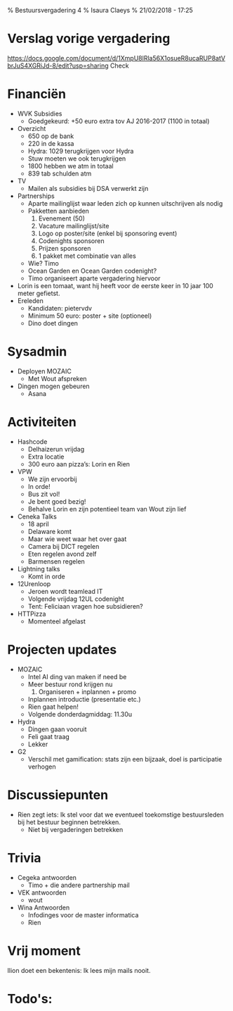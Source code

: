 % Bestuursvergadering 4
% Isaura Claeys
% 21/02/2018 - 17:25

# Verslag vorige vergadering

<https://docs.google.com/document/d/1XmpU8lRla56X1osueR8ucaRUP8atVbrJuS4XGRiJd-8/edit?usp=sharing> Check

# Financiën

-   WVK Subsidies
    -   Goedgekeurd: +50 euro extra tov AJ 2016-2017 (1100 in totaal)
-   Overzicht
    -   650 op de bank
    -   220 in de kassa
    -   Hydra: 1029 terugkrijgen voor Hydra
    -   Stuw moeten we ook terugkrijgen
    -   1800 hebben we atm in totaal
    -   839 tab schulden atm
-   TV
    -   Mailen als subsidies bij DSA verwerkt zijn
-   Partnerships
    -   Aparte mailinglijst waar leden zich op kunnen uitschrijven als nodig
    -   Pakketten aanbieden
        1.  Evenement (50)
        2.  Vacature mailinglijst/site
        3.  Logo op poster/site (enkel bij sponsoring event)
        4.  Codenights sponsoren
        5.  Prijzen sponsoren
        6.  1 pakket met combinatie van alles
    -   Wie? Timo
    -   Ocean Garden en Ocean Garden codenight?
    -   Timo organiseert aparte vergadering hiervoor
-   Lorin is een tomaat, want hij heeft voor de eerste keer in 10 jaar 100 meter gefietst.
-   Ereleden
    -   Kandidaten: pietervdv
    -   Minimum 50 euro: poster + site (optioneel)
    -   Dino doet dingen

# Sysadmin

-   Deployen MOZAIC
    -   Met Wout afspreken
-   Dingen mogen gebeuren
    -   Asana

# Activiteiten

-   Hashcode
    -   Delhaizerun vrijdag
    -   Extra locatie
    -   300 euro aan pizza’s: Lorin en Rien
-   VPW
    -   We zijn ervoorbij
    -   In orde!
    -   Bus zit vol!
    -   Je bent goed bezig!
    -   Behalve Lorin en zijn potentieel team van Wout zijn lief
-   Ceneka Talks
    -   18 april
    -   Delaware komt
    -   Maar wie weet waar het over gaat
    -   Camera bij DICT regelen
    -   Eten regelen avond zelf
    -   Barmensen regelen
-   Lightning talks
    -   Komt in orde
-   12Urenloop
    -   Jeroen wordt teamlead IT
    -   Volgende vrijdag 12UL codenight
    -   Tent: Feliciaan vragen hoe subsidieren?
-   HTTPizza
    -   Momenteel afgelast

# Projecten updates

-   MOZAIC
    -   Intel AI ding van maken if need be
    -   Meer bestuur rond krijgen nu
        1.  Organiseren + inplannen + promo
    -   Inplannen introductie (presentatie etc.)
    -   Rien gaat helpen!
    -   Volgende donderdagmiddag: 11.30u
-   Hydra
    -   Dingen gaan vooruit
    -   Feli gaat traag
    -   Lekker
-   G2
    -   Verschil met gamification: stats zijn een bijzaak, doel is participatie verhogen

# Discussiepunten

-   Rien zegt iets: Ik stel voor dat we eventueel toekomstige bestuursleden bij het bestuur beginnen betrekken. 
    -   Niet bij vergaderingen betrekken

# Trivia

-   Cegeka antwoorden
    -   Timo + die andere partnership mail
-   VEK antwoorden
    -   wout
-   Wina Antwoorden
    -   Infodinges voor de master informatica
    -   Rien

# Vrij moment

Ilion doet een bekentenis: Ik lees mijn mails nooit.

# Todo's:
